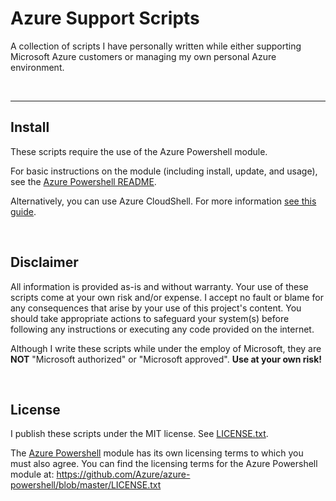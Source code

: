 # Azure Support Scripts
A collection of scripts I have personally written while either supporting Microsoft Azure customers or managing my own personal Azure environment.

<br>

---

## Install
These scripts require the use of the Azure Powershell module.

For basic instructions on the module (including install, update, and usage), see the [Azure Powershell README](https://github.com/Azure/azure-powershell/blob/master/README.md).

Alternatively, you can use Azure CloudShell. For more information [see this guide](https://docs.microsoft.com/en-us/azure/cloud-shell/overview).

<br>

## Disclaimer

All information is provided as-is and without warranty. Your use of these scripts come at your own risk and/or expense. I accept no fault or blame for any consequences that arise by your use of this project's content. You should take appropriate actions to safeguard your system(s) before following any instructions or executing any code provided on the internet. 

Although I write these scripts while under the employ of Microsoft, they are **NOT** "Microsoft authorized" or "Microsoft approved". **Use at your own risk!**

<br>

## License

I publish these scripts under the MIT license. See [LICENSE.txt](https://github.com/claytonfuselier/Azure-Support-Scripts/blob/main/LICENSE.txt).

The [Azure Powershell](https://github.com/Azure/azure-powershell) module has its own licensing terms to which you must also agree. You can find the licensing terms for the Azure Powershell module at: https://github.com/Azure/azure-powershell/blob/master/LICENSE.txt
